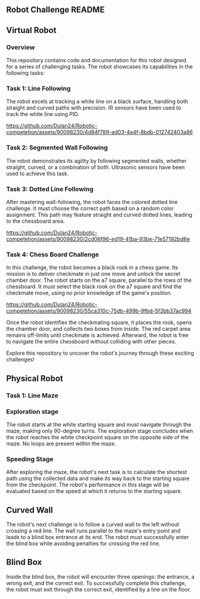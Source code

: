 ## Robot Challenge README

## Virtual Robot

### Overview

This repository contains code and documentation for this robot designed for a series of challenging tasks. The robot showcases its capabilities in the following tasks:

### Task 1: Line Following

The robot excels at tracking a white line on a black surface, handling both straight and curved paths with precision. IR sensors have been used to track the white line using PID.


https://github.com/Dulan24/Robotic-competetion/assets/90098230/4d84f789-ad03-4a4f-8bdb-012742403a86







### Task 2: Segmented Wall Following

The robot demonstrates its agility by following segmented walls, whether straight, curved, or a combination of both. Ultrasonic sensors have been used to achieve this task.






### Task 3: Dotted Line Following

After mastering wall-following, the robot faces the colored dotted line challenge. It must choose the correct path based on a random color assignment. This path may feature straight and curved dotted lines, leading to the chessboard area.



https://github.com/Dulan24/Robotic-competetion/assets/90098230/2cd06f96-ed19-41ba-93be-71e57192bd6e







### Task 4: Chess Board Challenge

In this challenge, the robot becomes a black rook in a chess game. Its mission is to deliver checkmate in just one move and unlock the secret chamber door. The robot starts on the a7 square, parallel to the rows of the chessboard. It must select the black rook on the a7 square and find the checkmate move, using no prior knowledge of the game's position.


https://github.com/Dulan24/Robotic-competetion/assets/90098230/55ca310c-75db-499b-9fbd-5f3bb37ac994





Once the robot identifies the checkmating square, it places the rook, opens the chamber door, and collects two boxes from inside. The red carpet area remains off-limits until checkmate is achieved. Afterward, the robot is free to navigate the entire chessboard without colliding with other pieces.

Explore this repository to uncover the robot's journey through these exciting challenges!

## Physical Robot

### Task 1: Line Maze

### Exploration stage

The robot starts at the white starting square and must navigate through the maze, making only 90-degree turns. The exploration stage concludes when the robot reaches the white checkpoint square on the opposite side of the maze. No loops are present within the maze.

### Speeding Stage

After exploring the maze, the robot's next task is to calculate the shortest path using the collected data and make its way back to the starting square from the checkpoint. The robot's performance in this stage will be evaluated based on the speed at which it returns to the starting square.

## Curved Wall

The robot's next challenge is to follow a curved wall to the left without crossing a red line. The wall runs parallel to the maze's entry point and leads to a blind box entrance at its end. The robot must successfully enter the blind box while avoiding penalties for crossing the red line.

## Blind Box

Inside the blind box, the robot will encounter three openings: the entrance, a wrong exit, and the correct exit. To successfully complete this challenge, the robot must exit through the correct exit, identified by a line on the floor.
